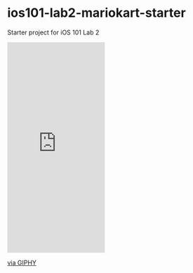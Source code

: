 # ios101-lab2-mariokart-starter
Starter project for iOS 101 Lab 2

<iframe src="https://giphy.com/embed/a8ftKizt4xOSeXT2Nt" width="222" height="480" frameBorder="0" class="giphy-embed" allowFullScreen></iframe><p><a href="https://giphy.com/gifs/a8ftKizt4xOSeXT2Nt">via GIPHY</a></p>
